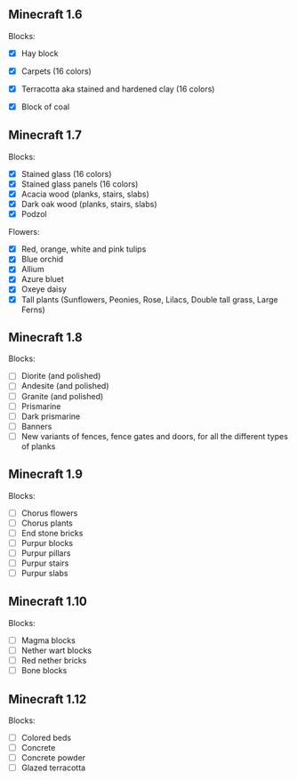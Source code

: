 ## Minecraft 1.6 
Blocks:
- [x] Hay block
- [x] Carpets (16 colors)
- [x] Terracotta aka stained and hardened clay (16 colors)
- [x] Block of coal


## Minecraft 1.7 
Blocks:
- [x] Stained glass (16 colors)
- [x] Stained glass panels (16 colors)
- [x] Acacia wood (planks, stairs, slabs)
- [x] Dark oak wood (planks, stairs, slabs)
- [x] Podzol

Flowers:
- [x] Red, orange, white and pink tulips
- [x] Blue orchid
- [x] Allium
- [x] Azure bluet
- [x] Oxeye daisy
- [x] Tall plants (Sunflowers, Peonies, Rose, Lilacs, Double tall grass, Large Ferns)

## Minecraft 1.8 
Blocks:
- [ ] Diorite (and polished)
- [ ] Andesite (and polished)
- [ ] Granite (and polished)
- [ ] Prismarine
- [ ] Dark prismarine
- [ ] Banners
- [ ] New variants of fences, fence gates and doors, for all the different types of planks

## Minecraft 1.9
Blocks:
- [ ] Chorus flowers
- [ ] Chorus plants
- [ ] End stone bricks
- [ ] Purpur blocks
- [ ] Purpur pillars
- [ ] Purpur stairs
- [ ] Purpur slabs

## Minecraft 1.10
Blocks:
- [ ] Magma blocks
- [ ] Nether wart blocks
- [ ] Red nether bricks
- [ ] Bone blocks

## Minecraft 1.12
Blocks:
- [ ] Colored beds
- [ ] Concrete
- [ ] Concrete powder
- [ ] Glazed terracotta
